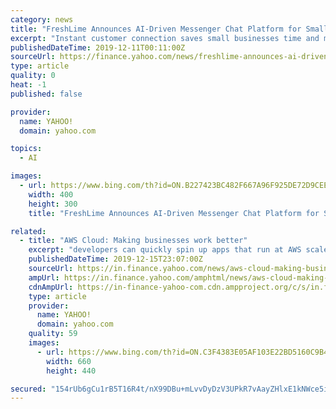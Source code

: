 ```yaml
---
category: news
title: "FreshLime Announces AI-Driven Messenger Chat Platform for Small Business Enabling a New Buying Experience Between Local Businesses and Consumers"
excerpt: "Instant customer connection saves small businesses time and money in developing strong relationships at the exact moment consumers have high intent to purchase LEHI, Utah, Dec. 10, 2019 /PRNewswire/ -- FreshLime, a leading Customer Connection Platform for small businesses, announced the release of its Messenger Chat Platform this week, an AI ..."
publishedDateTime: 2019-12-11T00:11:00Z
sourceUrl: https://finance.yahoo.com/news/freshlime-announces-ai-driven-messenger-153000959.html
type: article
quality: 0
heat: -1
published: false

provider:
  name: YAHOO!
  domain: yahoo.com

topics:
  - AI

images:
  - url: https://www.bing.com/th?id=ON.B227423BC482F667A96F925DE72D9CEE
    width: 400
    height: 300
    title: "FreshLime Announces AI-Driven Messenger Chat Platform for Small Business Enabling a New Buying Experience Between Local Businesses and Consumers"

related:
  - title: "AWS Cloud: Making businesses work better"
    excerpt: "developers can quickly spin up apps that run at AWS scale, performance and security. Our customers have 2,500 integration apps at their disposal and we see about 200 million app invocations a month.\" Last year, it added several features that are built on conversational and customer experience Artificial Intelligence (AI). \"We have leveraged ..."
    publishedDateTime: 2019-12-15T23:07:00Z
    sourceUrl: https://in.finance.yahoo.com/news/aws-cloud-making-businesses-better-225735250.html
    ampUrl: https://in.finance.yahoo.com/amphtml/news/aws-cloud-making-businesses-better-225735250.html
    cdnAmpUrl: https://in-finance-yahoo-com.cdn.ampproject.org/c/s/in.finance.yahoo.com/amphtml/news/aws-cloud-making-businesses-better-225735250.html
    type: article
    provider:
      name: YAHOO!
      domain: yahoo.com
    quality: 59
    images:
      - url: https://www.bing.com/th?id=ON.C3F4383E05AF103E22BD5160C9B4DED1
        width: 660
        height: 440

secured: "154rUb6gCu1rB5T16R4t/nX99DBu+mLvvDyDzV3UPkR7vAayZHlxE1kNWce5ia5807e0+/1sOVabEbuFHItDayJxCQtfpFbrXoyzgwSUO0wIl3hTXarNjoX6YNpOqWQttTyxKFNreU7FQOGO2Y0RMN0dWmtAD7cuSz1OG1srg4UADPfh1D82cB/7BicUzGkqQp48CmsgG2fd5AWN4XawcEBRhjvkz+nhLIkT86AiziGDgYcGFeOXKmrzvKjEkTBgI0hGsqxnlDl3gpZ+JMNGpw==;65YdRlofrLVwMrHzAAcEvA=="
---
```


